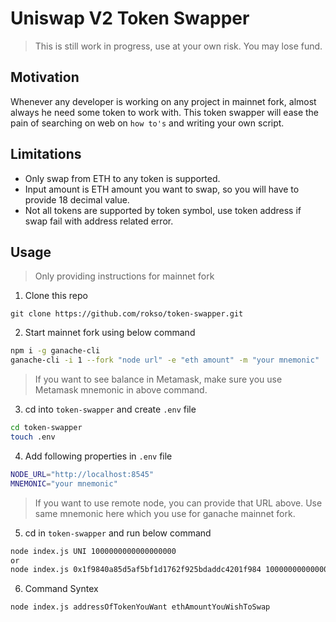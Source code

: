 # Uniswap V2 Token Swapper
> This is still work in progress, use at your own risk. You may lose fund.

## Motivation
Whenever any developer is working on any project in mainnet fork, almost always he need some token to work with. 
This token swapper will ease the pain of searching on web on `how to's` and writing your own script.

## Limitations
- Only swap from ETH to any token is supported.
- Input amount is ETH amount you want to swap, so you will have to provide 18 decimal value.
- Not all tokens are supported by token symbol, use token address if swap fail with address related error.

## Usage
> Only providing instructions for mainnet fork

1. Clone this repo
```git
git clone https://github.com/rokso/token-swapper.git
```

2. Start mainnet fork using below command
```bash
npm i -g ganache-cli
ganache-cli -i 1 --fork "node url" -e "eth amount" -m "your mnemonic"
```
> If you want to see balance in Metamask, make sure you use Metamask mnemonic in above command.

3. cd into `token-swapper` and create `.env` file
```bash
cd token-swapper
touch .env
```

4. Add following properties in `.env` file
```bash
NODE_URL="http://localhost:8545"
MNEMONIC="your mnemonic"
```
> If you want to use remote node, you can provide that URL above.
> Use same mnemonic here which you use for ganache mainnet fork.

5. cd in `token-swapper` and run below command
```bash
node index.js UNI 1000000000000000000
or
node index.js 0x1f9840a85d5af5bf1d1762f925bdaddc4201f984 1000000000000000000
```
6. Command Syntex
```bash
node index.js addressOfTokenYouWant ethAmountYouWishToSwap
```
